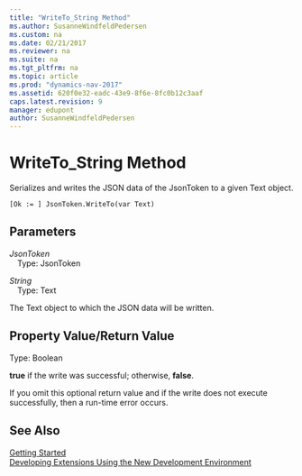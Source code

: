 ```yaml
---
title: "WriteTo_String Method"
ms.author: SusanneWindfeldPedersen
ms.custom: na
ms.date: 02/21/2017
ms.reviewer: na
ms.suite: na
ms.tgt_pltfrm: na
ms.topic: article
ms.prod: "dynamics-nav-2017"
ms.assetid: 620f0e32-eadc-43e9-8f6e-8fc0b12c3aaf
caps.latest.revision: 9
manager: edupont
author: SusanneWindfeldPedersen
---
```


# WriteTo_String Method
Serializes and writes the JSON data of the JsonToken to a given Text object.

```
[Ok := ] JsonToken.WriteTo(var Text)
```

## Parameters
*JsonToken*  
&emsp;Type: JsonToken

*String*  
&emsp;Type: Text

The Text object to which the JSON data will be written.

## Property Value/Return Value
Type: Boolean

**true** if the write was successful; otherwise, **false**.

If you omit this optional return value and if the write does not execute successfully, then a run-time error occurs.

## See Also
[Getting Started](../devenv-get-started.md)  
[Developing Extensions Using the New Development Environment](../devenv-dev-overview.md)
